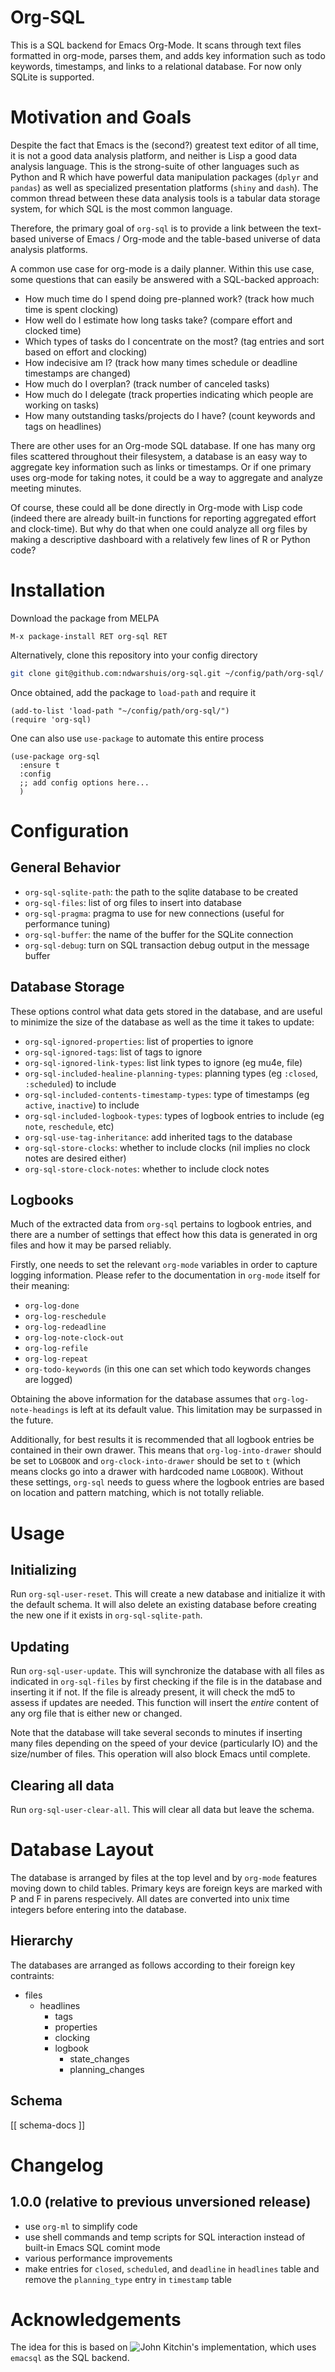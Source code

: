 # Org-SQL

This is a SQL backend for Emacs Org-Mode. It scans through text files formatted
in org-mode, parses them, and adds key information such as todo keywords,
timestamps, and links to a relational database. For now only SQLite is
supported.

# Motivation and Goals

Despite the fact that Emacs is the (second?) greatest text editor of all time,
it is not a good data analysis platform, and neither is Lisp a good data
analysis language. This is the strong-suite of other languages such as Python
and R which have powerful data manipulation packages (`dplyr` and `pandas`) as
well as specialized presentation platforms (`shiny` and `dash`). The common
thread between these data analysis tools is a tabular data storage system, for
which SQL is the most common language.

Therefore, the primary goal of `org-sql` is to provide a link between the
text-based universe of Emacs / Org-mode and the table-based universe of data
analysis platforms.

A common use case for org-mode is a daily planner. Within this use case, some
questions that can easily be answered with a SQL-backed approach:
- How much time do I spend doing pre-planned work? (track how much time is spent
  clocking)
- How well do I estimate how long tasks take? (compare effort and clocked time)
- Which types of tasks do I concentrate on the most? (tag entries and sort based
  on effort and clocking)
- How indecisive am I? (track how many times schedule or deadline timestamps are
  changed)
- How much do I overplan? (track number of canceled tasks)
- How much do I delegate (track properties indicating which people are working
  on tasks)
- How many outstanding tasks/projects do I have? (count keywords and tags on
  headlines)

There are other uses for an Org-mode SQL database. If one has many org files
scattered throughout their filesystem, a database is an easy way to aggregate
key information such as links or timestamps. Or if one primary uses org-mode for
taking notes, it could be a way to aggregate and analyze meeting minutes.

Of course, these could all be done directly in Org-mode with Lisp code (indeed
there are already built-in functions for reporting aggregated effort and
clock-time). But why do that when one could analyze all org files by making a
descriptive dashboard with a relatively few lines of R or Python code?

# Installation

Download the package from MELPA

```
M-x package-install RET org-sql RET
```

Alternatively, clone this repository into your config directory

``` sh
git clone git@github.com:ndwarshuis/org-sql.git ~/config/path/org-sql/
```

Once obtained, add the package to `load-path` and require it

``` emacs-lisp
(add-to-list 'load-path "~/config/path/org-sql/")
(require 'org-sql)
```

One can also use `use-package` to automate this entire process

``` emacs-lisp
(use-package org-sql
  :ensure t
  :config
  ;; add config options here...
  )
```

# Configuration

## General Behavior

- `org-sql-sqlite-path`: the path to the sqlite database to be created
- `org-sql-files`: list of org files to insert into database
- `org-sql-pragma`: pragma to use for new connections (useful for performance
  tuning)
- `org-sql-buffer`: the name of the buffer for the SQLite connection
- `org-sql-debug`: turn on SQL transaction debug output in the message buffer

## Database Storage

These options control what data gets stored in the database, and are useful to minimize the size of the database as well as the time it takes to update:
- `org-sql-ignored-properties`: list of properties to ignore
- `org-sql-ignored-tags`: list of tags to ignore
- `org-sql-ignored-link-types`: list link types to ignore (eg mu4e, file)
- `org-sql-included-healine-planning-types`: planning types (eg `:closed`,
  `:scheduled`) to include
- `org-sql-included-contents-timestamp-types`: type of timestamps (eg `active`,
  `inactive`) to include
- `org-sql-included-logbook-types`: types of logbook entries to include (eg
  `note`, `reschedule`, etc)
- `org-sql-use-tag-inheritance`: add inherited tags to the database
- `org-sql-store-clocks`: whether to include clocks (nil implies no clock notes
  are desired either)
- `org-sql-store-clock-notes`: whether to include clock notes

## Logbooks

Much of the extracted data from `org-sql` pertains to logbook entries, and there
are a number of settings that effect how this data is generated in org files and
how it may be parsed reliably.

Firstly, one needs to set the relevant `org-mode` variables in order to capture
logging information. Please refer to the documentation in `org-mode` itself for
their meaning:
- `org-log-done`
- `org-log-reschedule`
- `org-log-redeadline`
- `org-log-note-clock-out`
- `org-log-refile`
- `org-log-repeat`
- `org-todo-keywords` (in this one can set which todo keywords changes are
  logged)

Obtaining the above information for the database assumes that
`org-log-note-headings` is left at its default value. This limitation may be
surpassed in the future.

Additionally, for best results it is recommended that all logbook entries be
contained in their own drawer. This means that `org-log-into-drawer` should be
set to `LOGBOOK` and `org-clock-into-drawer` should be set to `t` (which means
clocks go into a drawer with hardcoded name `LOGBOOK`). Without these settings,
`org-sql` needs to guess where the logbook entries are based on location and
pattern matching, which is not totally reliable.

# Usage

## Initializing

Run `org-sql-user-reset`. This will create a new database and initialize it with
the default schema. It will also delete an existing database before creating the
new one if it exists in `org-sql-sqlite-path`.


## Updating

Run `org-sql-user-update`. This will synchronize the database with all files as
indicated in `org-sql-files` by first checking if the file is in the database
and inserting it if not. If the file is already present, it will check the md5
to assess if updates are needed. This function will insert the *entire* content
of any org file that is either new or changed.

Note that the database will take several seconds to minutes if inserting many
files depending on the speed of your device (particularly IO) and the
size/number of files. This operation will also block Emacs until complete.

## Clearing all data

Run `org-sql-user-clear-all`. This will clear all data but leave the schema.

# Database Layout

The database is arranged by files at the top level and by `org-mode` features
moving down to child tables. Primary keys are foreign keys are marked with P and
F in parens respecively. All dates are converted into unix time integers before
entering into the database.

## Hierarchy

The databases are arranged as follows according to their foreign key contraints:

- files
  - headlines
    - tags
    - properties
    - clocking
    - logbook
      - state_changes
      - planning_changes

## Schema

[[ schema-docs ]]

<!-- [[ version ]] -->

# Changelog

## 1.0.0 (relative to previous unversioned release)

- use `org-ml` to simplify code
- use shell commands and temp scripts for SQL interaction instead of built-in
  Emacs SQL comint mode
- various performance improvements
- make entries for `closed`, `scheduled`, and `deadline` in `headlines` table
  and remove the `planning_type` entry in `timestamp` table

# Acknowledgements

The idea for this is based on ![John Kitchin's](http://kitchingroup.cheme.cmu.edu/blog/2017/01/03/Find-stuff-in-org-mode-anywhere/)
implementation, which uses `emacsql` as the SQL backend.
